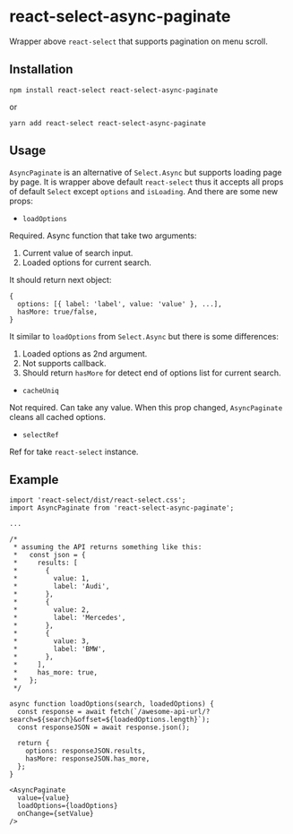 # react-select-async-paginate

Wrapper above `react-select` that supports pagination on menu scroll.

## Installation

```
npm install react-select react-select-async-paginate
```

or

```
yarn add react-select react-select-async-paginate
```

## Usage

`AsyncPaginate` is an alternative of `Select.Async` but supports loading page by page. It is wrapper above default `react-select` thus it accepts all props of default `Select` except `options` and `isLoading`. And there are some new props:

- `loadOptions`

Required. Async function that take two arguments:

1. Current value of search input.
2. Loaded options for current search.

It should return next object:

```
{
  options: [{ label: 'label', value: 'value' }, ...],
  hasMore: true/false,
}
```

It similar to `loadOptions` from `Select.Async` but there is some differences:

1. Loaded options as 2nd argument.
2. Not supports callback.
3. Should return `hasMore` for detect end of options list for current search.

- `cacheUniq`

Not required. Can take any value. When this prop changed, `AsyncPaginate` cleans all cached options.

- `selectRef`

Ref for take `react-select` instance.

## Example

```
import 'react-select/dist/react-select.css';
import AsyncPaginate from 'react-select-async-paginate';

...

/*
 * assuming the API returns something like this:
 *   const json = {
 *     results: [
 *       {
 *         value: 1,
 *         label: 'Audi',
 *       },
 *       {
 *         value: 2,
 *         label: 'Mercedes',
 *       },
 *       {
 *         value: 3,
 *         label: 'BMW',
 *       },
 *     ],
 *     has_more: true,
 *   };
 */

async function loadOptions(search, loadedOptions) {
  const response = await fetch(`/awesome-api-url/?search=${search}&offset=${loadedOptions.length}`);
  const responseJSON = await response.json();

  return {
    options: responseJSON.results,
    hasMore: responseJSON.has_more,
  };
}

<AsyncPaginate
  value={value}
  loadOptions={loadOptions}
  onChange={setValue}
/>
```
